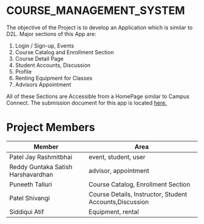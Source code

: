 # COURSE_MANAGEMENT_SYSTEM
The objective of the Project is to develop an Application which is similar to D2L. Major sections of this App are:
1. Login / Sign-up, Events
2. Course Catalog and Enrollment Section
3. Course Detail Page
4. Student Accounts, Discussion 
5. Profile
6. Renting Equipment for Classes
7. Advisors Appointment

All of these Sections are Accessible from a HomePage similar to Campus Connect. The submission document for this app is located [here.](https://docs.google.com/document/d/1O24gv_99QWmvtr7fXyRh1UDozIoA5l4M_CWXlHaJSF8/edit)

# Project Members

| Member                               | Area                                                      |
|--------------------------------------|--------------------------------------                     |
| Patel Jay Rashmitbhai                | event, student, user                                      |
| Reddy Guntaka Satish Harshavardhan   | advisor, appointment                                      |
| Puneeth Talluri                      | Course Catalog, Enrollment Section                        |
| Patel Shivangi                       | Course Details, Instructor, Student Accounts,Discussion   |
| Siddiqui Atif                        | Equipment, rental                                         |





